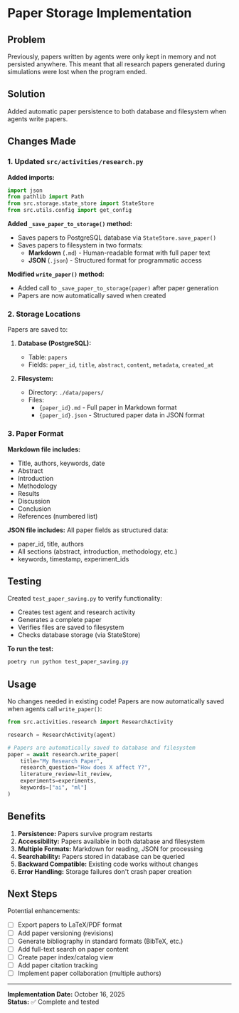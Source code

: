 # Paper Storage Implementation

## Problem
Previously, papers written by agents were only kept in memory and not persisted anywhere. This meant that all research papers generated during simulations were lost when the program ended.

## Solution
Added automatic paper persistence to both database and filesystem when agents write papers.

## Changes Made

### 1. Updated `src/activities/research.py`

**Added imports:**
```python
import json
from pathlib import Path
from src.storage.state_store import StateStore
from src.utils.config import get_config
```

**Added `_save_paper_to_storage()` method:**
- Saves papers to PostgreSQL database via `StateStore.save_paper()`
- Saves papers to filesystem in two formats:
  - **Markdown** (`.md`) - Human-readable format with full paper text
  - **JSON** (`.json`) - Structured format for programmatic access

**Modified `write_paper()` method:**
- Added call to `_save_paper_to_storage(paper)` after paper generation
- Papers are now automatically saved when created

### 2. Storage Locations

Papers are saved to:

1. **Database (PostgreSQL):**
   - Table: `papers`
   - Fields: `paper_id`, `title`, `abstract`, `content`, `metadata`, `created_at`

2. **Filesystem:**
   - Directory: `./data/papers/`
   - Files:
     - `{paper_id}.md` - Full paper in Markdown format
     - `{paper_id}.json` - Structured paper data in JSON format

### 3. Paper Format

**Markdown file includes:**
- Title, authors, keywords, date
- Abstract
- Introduction
- Methodology
- Results
- Discussion
- Conclusion
- References (numbered list)

**JSON file includes:**
All paper fields as structured data:
- paper_id, title, authors
- All sections (abstract, introduction, methodology, etc.)
- keywords, timestamp, experiment_ids

## Testing

Created `test_paper_saving.py` to verify functionality:
- Creates test agent and research activity
- Generates a complete paper
- Verifies files are saved to filesystem
- Checks database storage (via StateStore)

**To run the test:**
```powershell
poetry run python test_paper_saving.py
```

## Usage

No changes needed in existing code! Papers are now automatically saved when agents call `write_paper()`:

```python
from src.activities.research import ResearchActivity

research = ResearchActivity(agent)

# Papers are automatically saved to database and filesystem
paper = await research.write_paper(
    title="My Research Paper",
    research_question="How does X affect Y?",
    literature_review=lit_review,
    experiments=experiments,
    keywords=["ai", "ml"]
)
```

## Benefits

1. **Persistence:** Papers survive program restarts
2. **Accessibility:** Papers available in both database and filesystem
3. **Multiple Formats:** Markdown for reading, JSON for processing
4. **Searchability:** Papers stored in database can be queried
5. **Backward Compatible:** Existing code works without changes
6. **Error Handling:** Storage failures don't crash paper creation

## Next Steps

Potential enhancements:
- [ ] Export papers to LaTeX/PDF format
- [ ] Add paper versioning (revisions)
- [ ] Generate bibliography in standard formats (BibTeX, etc.)
- [ ] Add full-text search on paper content
- [ ] Create paper index/catalog view
- [ ] Add paper citation tracking
- [ ] Implement paper collaboration (multiple authors)

---

**Implementation Date:** October 16, 2025  
**Status:** ✅ Complete and tested
